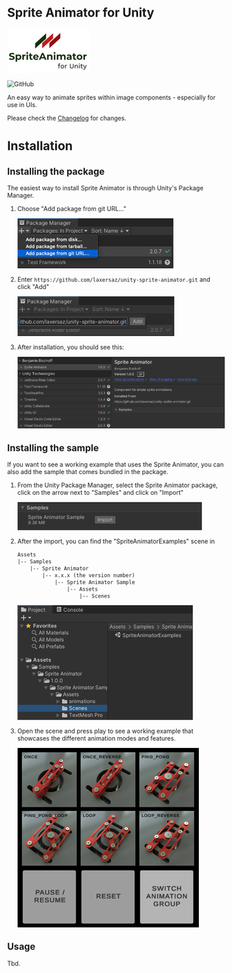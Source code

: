 # Sprite Animator for Unity

![logo](Documentation~/logo.png)

![GitHub](https://img.shields.io/github/license/laxersaz/unity-sprite-animator)

An easy way to animate sprites within image components - especially for use in UIs.

Please check the [Changelog](CHANGELOG.md) for changes.

# Installation

## Installing the package

The easiest way to install Sprite Animator is through Unity's Package Manager.

1. Choose "Add package from git URL..."

   ![package_manager1](Documentation~/package_manager1.png)

2. Enter `https://github.com/laxersaz/unity-sprite-animator.git` and click "Add"

   ![package_manager2](Documentation~/package_manager2.png)

3. After installation, you should see this:

   ![package_manager3](Documentation~/package_manager3.png)

## Installing the sample

If you want to see a working example that uses the Sprite Animator, you can also add the sample that comes bundled in the package.

1. From the Unity Package Manager, select the Sprite Animator package, click on the arrow next to "Samples" and click on "Import"

   ![install_sample](Documentation~/install_sample.png)

2. After the import, you can find the "SpriteAnimatorExamples" scene in

   ```
   Assets
   |-- Samples
       |-- Sprite Animator
           |-- x.x.x (the version number)
               |-- Sprite Animator Sample
                   |-- Assets
                       |-- Scenes
   ```

   ![sample_scene](Documentation~/sample_scene.png)

3. Open the scene and press play to see a working example that showcases the different animation modes and features.

   ![running_sample](Documentation~/running_sample.png)

## Usage

Tbd.
